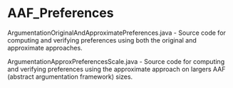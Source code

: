 # AAF_Preferences

ArgumentationOriginalAndApproximatePreferences.java - Source code for computing and verifying preferences using both the original and approximate approaches.

ArgumentationApproxPreferencesScale.java - Source code for computing and verifying preferences using the approximate approach on largers AAF (abstract argumentation framework) sizes.
